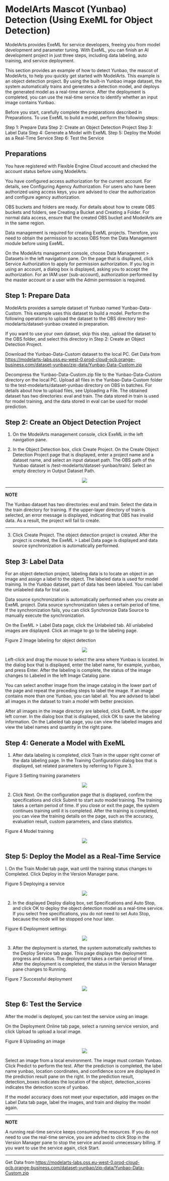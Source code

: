 # ModelArts Mascot (Yunbao) Detection (Using ExeML for Object Detection)

ModelArts provides ExeML for service developers, freeing you from model development and parameter tuning. With ExeML, you can finish an AI development project in just three steps, including data labeling, auto training, and service deployment.

This section provides an example of how to detect Yunbao, the mascot of ModelArts, to help you quickly get started with ModelArts. This example is an object detection project. By using the built-in Yunbao image dataset, the system automatically trains and generates a detection model, and deploys the generated model as a real-time service. After the deployment is completed, you can use the real-time service to identify whether an input image contains Yunbao.

Before you start, carefully complete the preparations described in Preparations. To use ExeML to build a model, perform the following steps:

Step 1: Prepare Data
Step 2: Create an Object Detection Project
Step 3: Label Data
Step 4: Generate a Model with ExeML
Step 5: Deploy the Model as a Real-Time Service
Step 6: Test the Service

## Preparations

You have registered with Flexible Engine Cloud account and checked the account status before using ModelArts. 

You have configured access authorization for the current account. For details, see Configuring Agency Authorization. For users who have been authorized using access keys, you are advised to clear the authorization and configure agency authorization.

OBS buckets and folders are ready. For details about how to create OBS buckets and folders, see Creating a Bucket and Creating a Folder. For normal data access, ensure that the created OBS bucket and ModelArts are in the same region.

Data management is required for creating ExeML projects. Therefore, you need to obtain the permission to access OBS from the Data Management module before using ExeML.

On the ModelArts management console, choose Data Management > Datasets in the left navigation pane. On the page that is displayed, click Service Authorization to apply for permission authorization. If you log in using an account, a dialog box is displayed, asking you to accept the authorization. For an IAM user (sub-account), authorization performed by the master account or a user with the Admin permission is required.

## Step 1: Prepare Data

ModelArts provides a sample dataset of Yunbao named Yunbao-Data-Custom. This example uses this dataset to build a model. Perform the following operations to upload the dataset to the OBS directory test-modelarts/dataset-yunbao created in preparation.

If you want to use your own dataset, skip this step, upload the dataset to the OBS folder, and select this directory in Step 2: Create an Object Detection Project.

Download the Yunbao-Data-Custom dataset to the local PC. Get Data from https://modelarts-labs.oss.eu-west-0.prod-cloud-ocb.orange-business.com/dataset-yunbao/zip-data/Yunbao-Data-Custom.zip

Decompress the Yunbao-Data-Custom.zip file to the Yunbao-Data-Custom directory on the local PC.
Upload all files in the Yunbao-Data-Custom folder to the test-modelarts/dataset-yunbao directory on OBS in batches. For details about how to upload files, see Uploading a File.
The obtained dataset has two directories: eval and train. The data stored in train is used for model training, and the data stored in eval can be used for model prediction.

## Step 2: Create an Object Detection Project

1. On the ModelArts management console, click ExeML in the left navigation pane.

2. In the Object Detection box, click Create Project. On the Create Object Detection Project page that is displayed, enter a project name and a dataset name, and select an input dataset path. The OBS path of the Yunbao dataset is /test-modelarts/dataset-yunbao/train/. Select an empty directory in Output Dataset Path.

<p align="center">
 <img src="Images/yunbao1.JPG">
</p>

---
**NOTE**

The Yunbao dataset has two directories: eval and train. Select the data in the train directory for training. If the upper-layer directory of train is selected, an error message is displayed, indicating that OBS has invalid data. As a result, the project will fail to create.

---


3. Click Create Project. The object detection project is created. After the project is created, the ExeML > Label Data page is displayed and data source synchronization is automatically performed.

## Step 3: Label Data
For an object detection project, labeling data is to locate an object in an image and assign a label to the object. The labeled data is used for model training. In the Yunbao dataset, part of data has been labeled. You can label the unlabeled data for trial use.

Data source synchronization is automatically performed when you create an ExeML project. Data source synchronization takes a certain period of time. If the synchronization fails, you can click Synchronize Data Source to manually execute the synchronization.

On the ExeML > Label Data page, click the Unlabeled tab. All unlabeled images are displayed. Click an image to go to the labeling page.

Figure 2 Image labeling for object detection
<p align="center">
 <img src="Images/yunbao2.JPG">
</p>

Left-click and drag the mouse to select the area where Yunbao is located. In the dialog box that is displayed, enter the label name, for example, yunbao, and press Enter. After the labeling is complete, the status of the image changes to Labeled in the left Image Catalog pane.

You can select another image from the image catalog in the lower part of the page and repeat the preceding steps to label the image. If an image contains more than one Yunbao, you can label all. You are advised to label all images in the dataset to train a model with better precision.

After all images in the image directory are labeled, click ExeML in the upper left corner. In the dialog box that is displayed, click OK to save the labeling information. On the Labeled tab page, you can view the labeled images and view the label names and quantity in the right pane.

## Step 4: Generate a Model with ExeML

1. After data labeling is completed, click Train in the upper right corner of the data labeling page. In the Training Configuration dialog box that is displayed, set related parameters by referring to Figure 3.


Figure 3 Setting training parameters
<p align="center">
 <img src="Images/figure3.png">
</p>


2. Click Next. On the configuration page that is displayed, confirm the specifications and click Submit to start auto model training. The training takes a certain period of time. If you close or exit the page, the system continues training until it is completed.
After the training is completed, you can view the training details on the page, such as the accuracy, evaluation result, custom parameters, and class statistics.

Figure 4 Model training
<p align="center">
 <img src="Images/figure4.png">
</p>

## Step 5: Deploy the Model as a Real-Time Service

l. On the Train Model tab page, wait until the training status changes to Completed. Click Deploy in the Version Manager pane.

Figure 5 Deploying a service
<p align="center">
 <img src="Images/figure5.png">
</p>


2. In the displayed Deploy dialog box, set Specifications and Auto Stop, and click OK to deploy the object detection model as a real-time service.
If you select free specifications, you do not need to set Auto Stop, because the node will be stopped one hour later.

Figure 6 Deployment settings
<p align="center">
 <img src="Images/figure6.png">
</p>

3. After the deployment is started, the system automatically switches to the Deploy Service tab page. This page displays the deployment progress and status.
The deployment takes a certain period of time. After the deployment is completed, the status in the Version Manager pane changes to Running.

Figure 7 Successful deployment
<p align="center">
 <img src="Images/figure7.png">
</p>

## Step 6: Test the Service

After the model is deployed, you can test the service using an image.

On the Deployment Online tab page, select a running service version, and click Upload to upload a local image.

Figure 8 Uploading an image
<p align="center">
 <img src="Images/figure8.png">
</p>

Select an image from a local environment. The image must contain Yunbao. Click Predict to perform the test.
After the prediction is completed, the label name yunbao, location coordinates, and confidence score are displayed in the prediction result pane on the right. In the prediction result, detection_boxes indicates the location of the object, detection_scores indicates the detection score of yunbao.

If the model accuracy does not meet your expectation, add images on the Label Data tab page, label the images, and train and deploy the model again.

---
**NOTE**

A running real-time service keeps consuming the resources. If you do not need to use the real-time service, you are advised to click Stop in the Version Manager pane to stop the service and avoid unnecessary billing. If you want to use the service again, click Start.

---


Get Data from https://modelarts-labs.oss.eu-west-0.prod-cloud-ocb.orange-business.com/dataset-yunbao/zip-data/Yunbao-Data-Custom.zip
